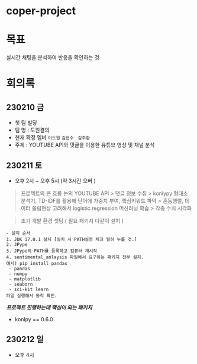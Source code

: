 # coper-project

# 목표
실시간 채팅을 분석하여 반응을 확인하는 것

# 회의록 

## 230210 금 
- 첫 팀 빌딩 
- 팀 명 : 도원결의 
- 현재 확정 멤버  ```이도원``` ```김현수 ``` ```김주환```
- 주제 : YOUTUBE API와 댓글을 이용한 유튜브 영상 및 채널 분석 

## 230211 토 
- 오후 2시 ~ 오후 5시 (약 3시간 오버 )

> 프로젝트의 큰 흐름 논의
YOUTUBE API > 댓글 정보 수집 > konlypy 형태소분석기, TD-IDF를 활용해 단어에 가중치 부여, 핵심키워드 파악 > 혼동행렬, 데이터 쏠림현상 고려해서 logistic regression 머신러닝 학습 > 각종 수치 시각화 

> 초기 개발 환경 셋팅 ( 필요 패키지 다같이 설치 )
```
- 설치 순서
1. JDK 17.0.1 설치 [설치 시 PATH설정 체크 필히 누를 것.]
2. JPype 
3. JPype의 PATH를 등록하고 컴퓨터 재시작
4. sentimental_anlaysis 파일에서 요구하는 패키지 전부 설치.
예시) pip install pandas
 - pandas
 - numpy
 - matplotlib
 - seaborn
 - sci-kit learn 
파일 실행해서 동작 확인.
```
***프로젝트 진행하는데 핵심이 되는 패키지***
- konlpy == 0.6.0 

## 230212 일 
- 오후 4시 